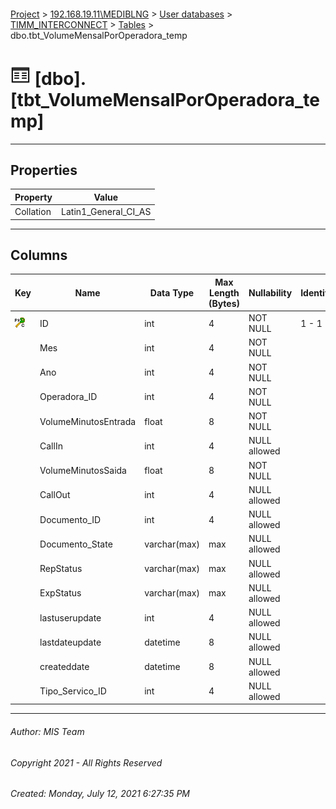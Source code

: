 #### 

[Project](../../../../index.md) > [192.168.19.11\\MEDIBLNG](../../../index.md) > [User databases](../../index.md) > [TIMM_INTERCONNECT](../index.md) > [Tables](Tables.md) > dbo.tbt_VolumeMensalPorOperadora_temp

# ![Tables](../../../../Images/Table32.png) [dbo].[tbt_VolumeMensalPorOperadora_temp]

---

## <a name="#properties"></a>Properties

| Property | Value |
|---|---|
| Collation | Latin1_General_CI_AS |


---

## <a name="#columns"></a>Columns

| Key | Name | Data Type | Max Length (Bytes) | Nullability | Identity | Default |
|---|---|---|---|---|---|---|
| [![Cluster Primary Key PK_tbt_VolumeMensalPorOperadora_temp: ID](../../../../Images/pkcluster.png)](#indexes) | ID | int | 4 | NOT NULL | 1 - 1 |  |
|  | Mes | int | 4 | NOT NULL |  |  |
|  | Ano | int | 4 | NOT NULL |  |  |
|  | Operadora_ID | int | 4 | NOT NULL |  |  |
|  | VolumeMinutosEntrada | float | 8 | NOT NULL |  |  |
|  | CallIn | int | 4 | NULL allowed |  |  |
|  | VolumeMinutosSaida | float | 8 | NOT NULL |  |  |
|  | CallOut | int | 4 | NULL allowed |  |  |
|  | Documento_ID | int | 4 | NULL allowed |  |  |
|  | Documento_State | varchar(max) | max | NULL allowed |  |  |
|  | RepStatus | varchar(max) | max | NULL allowed |  |  |
|  | ExpStatus | varchar(max) | max | NULL allowed |  |  |
|  | lastuserupdate | int | 4 | NULL allowed |  |  |
|  | lastdateupdate | datetime | 8 | NULL allowed |  | (getdate()) |
|  | createddate | datetime | 8 | NULL allowed |  | (getdate()) |
|  | Tipo_Servico_ID | int | 4 | NULL allowed |  |  |


---

###### Author:  MIS Team

###### Copyright 2021 - All Rights Reserved

###### Created: Monday, July 12, 2021 6:27:35 PM

